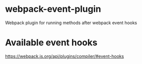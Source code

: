 # webpack-event-plugin
Webpack plugin for running methods after webpack event hooks

# Available event hooks
https://webpack.js.org/api/plugins/compiler/#event-hooks
